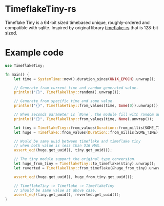 <!--
SPDX-FileCopyrightText: 2022 perillamint & pmnxis

SPDX-License-Identifier: CC0-1.0
-->

# TimeflakeTiny-rs

Timeflake Tiny is a 64-bit sized timebased unique, roughly-ordered and compatible with sqlite. Inspired by original library [timeflake-rs](https://github.com/perillamint/timeflake-rs) that is 128-bit sized.

# Example code
```rs
use TimeflakeTiny;

fn main() {
    let time = SystemTime::now().duration_since(UNIX_EPOCH).unwrap();

    // Generate from current time and random generated value.
    println!("{}", TimeflakeTiny::random().unwrap());

    // Generate from specific time and some value.
    println!("{}", TimeflakeTiny::from_values(time, Some(0)).unwrap());

    // When seconds parameter is `None`, the module fill with random automatically.
    println!("{}", TimeflakeTiny::from_values(time, None).unwrap());

    let tiny = TimeflakeTiny::from_values(Duration::from_millis(SOME_TIME), Some(SOME_RAND)).unwrap();
    let huge = Timeflake::from_values(Duration::from_millis(SOME_TIME), Some(SOME_RAND as u128)).unwrap();

    // Would be same uuid between timeflake and timeflake tiny
    // when both value is less than U16 MAX.
    assert_eq!(huge.get_uuid(), tiny.get_uuid());

    // The tiny module support the original type conversion.
    let huge_from_tiny = TimeflakeTiny::to_timeflake(&tiny).unwrap();
    let reverted = TimeflakeTiny::from_timeflake(&huge_from_tiny).unwrap();

    assert_eq!(huge.get_uuid(), huge_from_tiny.get_uuid());

    // TimeflakeTiny -> Timeflake -> TimeflakeTiny
    // Should be same value at above case. 
    assert_eq!(tiny.get_uuid(), reverted.get_uuid());
}
```
